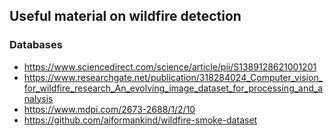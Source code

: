 ## Useful material on wildfire detection

### Databases
* https://www.sciencedirect.com/science/article/pii/S1389128621001201
* https://www.researchgate.net/publication/318284024_Computer_vision_for_wildfire_research_An_evolving_image_dataset_for_processing_and_analysis
* https://www.mdpi.com/2673-2688/1/2/10
* https://github.com/aiformankind/wildfire-smoke-dataset